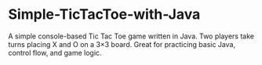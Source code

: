 # Simple-TicTacToe-with-Java
A simple console-based Tic Tac Toe game written in Java. Two players take turns placing X and O on a 3×3 board. Great for practicing basic Java, control flow, and game logic.
